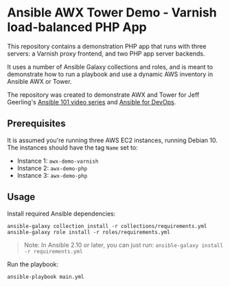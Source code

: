 # Ansible AWX Tower Demo - Varnish load-balanced PHP App

This repository contains a demonstration PHP app that runs with three servers: a Varnish proxy frontend, and two PHP app server backends.

It uses a number of Ansible Galaxy collections and roles, and is meant to demonstrate how to run a playbook and use a dynamic AWS inventory in Ansible AWX or Tower.

The repository was created to demonstrate AWX and Tower for Jeff Geerling's [Ansible 101 video series](https://www.jeffgeerling.com/blog/2020/ansible-101-jeff-geerling-youtube-streaming-series) and [Ansible for DevOps](https://www.ansiblefordevops.com).

## Prerequisites

It is assumed you're running three AWS EC2 instances, running Debian 10. The instances should have the tag `Name` set to:

  - Instance 1: `awx-demo-varnish`
  - Instance 2: `awx-demo-php`
  - Instance 3: `awx-demo-php`

## Usage

Install required Ansible dependencies:

    ansible-galaxy collection install -r collections/requirements.yml
    ansible-galaxy role install -r roles/requirements.yml

> Note: In Ansible 2.10 or later, you can just run: `ansible-galaxy install -r requirements.yml`

Run the playbook:

    ansible-playbook main.yml
